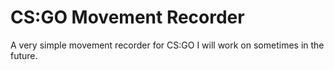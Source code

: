 # CS:GO Movement Recorder
A very simple movement recorder for CS:GO I will work on sometimes in the future.
